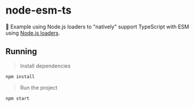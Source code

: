 # node-esm-ts

🔹 Example using Node.js loaders to "natively" support TypeScript with ESM using [Node.js loaders](https://nodejs.org/api/esm.html#loaders).

## Running

> Install dependencies

```shell
npm install
```

> Run the project

```shell
npm start
```
